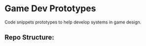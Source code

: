 # Game Dev Prototypes

Code snippets prototypes to help develop systems in game design.

## Repo Structure:
